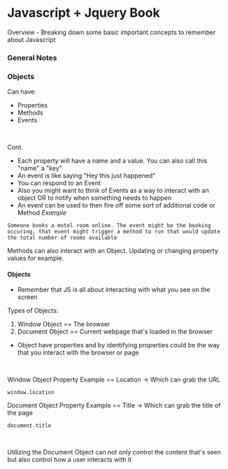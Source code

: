 # Javascript + Jquery Book

Overview - Breaking down some basic important concepts to remember about Javascript

### General Notes

### Objects

Can have:

- Properties
- Methods
- Events

<br>

Cont.

- Each property will have a name and a value. You can also call this "name" a "key"
- An event is like saying "Hey this just happened"
- You can respond to an Event
- Also you might want to think of Events as a way to interact with an object OR to notify when something needs to happen
- An event can be used to then fire off some sort of additional code or Method
  _Example_

```
Someone books a motel room online. The event might be the booking occuring, that event might trigger a method to run that would update the total number of rooms available
```

Methods can also interact with an Object. Updating or changing property values for example.

#### Objects

- Remember that JS is all about interacting with what you see on the screen

Types of Objects:

1. Window Object == The browser
1. Document Object == Current webpage that's loaded in the browser

- Object have properties and by identifying properties could be the way that you interact with the browser or page

<br>

Window Object Property Example == Location -> Which can grab the URL

```
window.location
```

Document Object Property Example == Title -> Which can grab the title of the page

```
document.title
```

<br>

Utilizing the Document Object can not only control the content that's seen but also control how a user interacts with it
